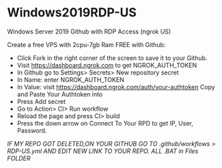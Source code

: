 # Windows2019RDP-US
Windows Server 2019 Github with RDP Access (ngrok US) 

Create a free VPS with 2cpu-7gb Ram FREE with Github:

+ Click Fork in the right corner of the screen to save it to your Github.
+ Visit https://dashboard.ngrok.com to get NGROK_AUTH_TOKEN
+ In Github go to Settings> Secrets> New repository secret
+ In Name: enter NGROK_AUTH_TOKEN
+ In Value: visit https://dashboard.ngrok.com/auth/your-authtoken Copy and Paste Your Authtoken into
+ Press Add secret
+ Go to Action> CI> Run workflow
+ Reload the page and press CI> build
+ Press the down arrow on Connect To Your RPD to get IP, User, Password.

*IF MY REPO GOT DELETED,ON YOUR GITHUB GO TO .github/workflows > RDP-US.yml AND EDIT NEW LINK TO YOUR REPO. ALL .BAT in Files FOLDER* 
